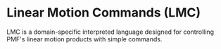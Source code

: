 # Linear Motion Commands (LMC)

LMC is a domain-specific interpreted language designed for controlling PMF's
linear motion products with simple commands.
